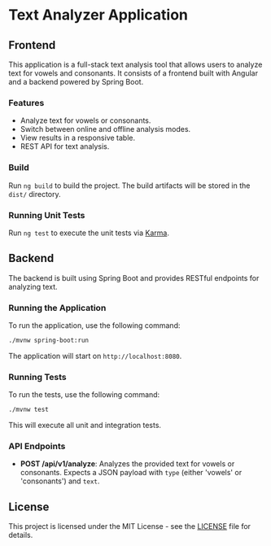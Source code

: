 # Text Analyzer Application

## Frontend

This application is a full-stack text analysis tool that allows users to analyze text for vowels and consonants. It consists of a frontend built with Angular and a backend powered by Spring Boot.

### Features

- Analyze text for vowels or consonants.
- Switch between online and offline analysis modes.
- View results in a responsive table.
- REST API for text analysis.

### Build

Run `ng build` to build the project. The build artifacts will be stored in the `dist/` directory.

### Running Unit Tests

Run `ng test` to execute the unit tests via [Karma](https://karma-runner.github.io).

## Backend

The backend is built using Spring Boot and provides RESTful endpoints for analyzing text.

### Running the Application

To run the application, use the following command:

```bash
./mvnw spring-boot:run
```

The application will start on `http://localhost:8080`.

### Running Tests

To run the tests, use the following command:

```bash
./mvnw test
```
This will execute all unit and integration tests.

### API Endpoints

- **POST /api/v1/analyze**: Analyzes the provided text for vowels or consonants. Expects a JSON payload with `type` (either 'vowels' or 'consonants') and `text`.


## License

This project is licensed under the MIT License - see the [LICENSE](LICENSE) file for details.
